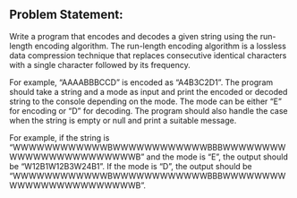 ## Problem Statement:

Write a program that encodes and decodes a given string using the run-length encoding algorithm. The run-length encoding algorithm is a lossless data compression technique that replaces consecutive identical characters with a single character followed by its frequency. 

For example, “AAAABBBCCD” is encoded as “A4B3C2D1”. The program should take a string and a mode as input and print the encoded or decoded string to the console depending on the mode. The mode can be either “E” for encoding or “D” for decoding. The program should also handle the case when the string is empty or null and print a suitable message. 

For example, if the string is “WWWWWWWWWWWWBWWWWWWWWWWWWBBBWWWWWWWWWWWWWWWWWWWWWWWWB” and the mode is “E”, the output should be “W12B1W12B3W24B1”. If the mode is “D”, the output should be “WWWWWWWWWWWWBWWWWWWWWWWWWBBBWWWWWWWWWWWWWWWWWWWWWWWWB”.